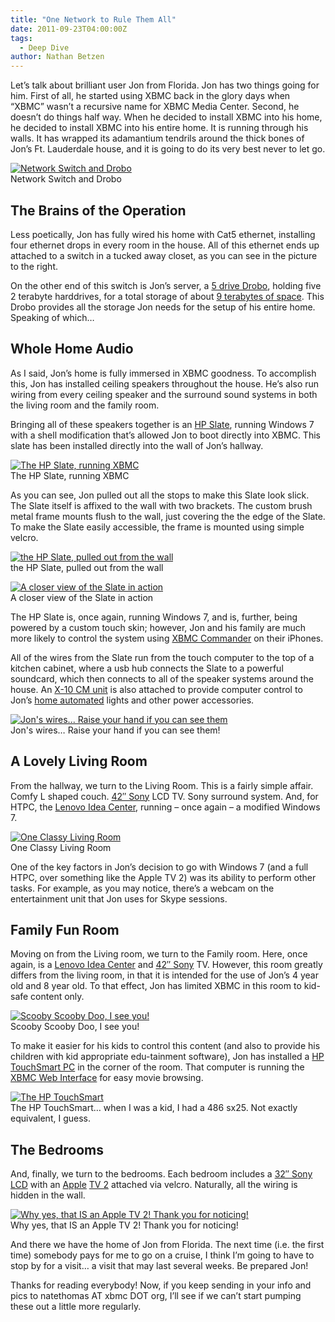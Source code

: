 ```yaml
---
title: "One Network to Rule Them All"
date: 2011-09-23T04:00:00Z
tags:
  - Deep Dive
author: Nathan Betzen
---
```


Let’s talk about brilliant user Jon from Florida. Jon has two things going for him. First of all, he started using XBMC back in the glory days when “XBMC” wasn’t a recursive name for XBMC Media Center. Second, he doesn’t do things half way. When he decided to install XBMC into his home, he decided to install XBMC into his entire home. It is running through his walls. It has wrapped its adamantium tendrils around the thick bones of Jon’s Ft. Lauderdale house, and it is going to do its very best never to let go.

[![Network Switch and Drobo](/images/blog/IMG_9020-300x200.jpeg "Network Switch and Drobo")](/images/blog/IMG_9020.jpeg)  
 Network Switch and Drobo

## The Brains of the Operation

Less poetically, Jon has fully wired his home with Cat5 ethernet, installing four ethernet drops in every room in the house. All of this ethernet ends up attached to a switch in a tucked away closet, as you can see in the picture to the right.

On the other end of this switch is Jon’s server, a [5 drive Drobo](https://www.amazon.com/gp/product/B003GZ828I/ref=as_li_ss_tl?ie=UTF8&tag=thfefi02-20&linkCode=as2&camp=217145&creative=399369&creativeASIN=B003GZ828I "5 Drive Drobo FS"), holding five 2 terabyte harddrives, for a total storage of about [9 terabytes of space](https://www.drobo.com/ "Drobo Calculator and Website"). This Drobo provides all the storage Jon needs for the setup of his entire home. Speaking of which…

## Whole Home Audio

As I said, Jon’s home is fully immersed in XBMC goodness. To accomplish this, Jon has installed ceiling speakers throughout the house. He’s also run wiring from every ceiling speaker and the surround sound systems in both the living room and the family room.

Bringing all of these speakers together is an [HP Slate](https://www.amazon.com/gp/product/B00465QM6Q/ref=as_li_ss_tl?ie=UTF8&tag=thfefi02-20&linkCode=as2&camp=217145&creative=399373&creativeASIN=B00465QM6Q "HP Slate"), running Windows 7 with a shell modification that’s allowed Jon to boot directly into XBMC. This slate has been installed directly into the wall of Jon’s hallway.

[![The HP Slate, running XBMC](/images/blog/IMG_9026-1.jpeg "The HP Slate, running XBMC")](/images/blog/IMG_9026-1.jpeg)  
 The HP Slate, running XBMC

As you can see, Jon pulled out all the stops to make this Slate look slick. The Slate itself is affixed to the wall with two brackets. The custom brush metal frame mounts flush to the wall, just covering the the edge of the Slate. To make the Slate easily accessible, the frame is mounted using simple velcro.

[![the HP Slate, pulled out from the wall](/images/blog/IMG_9028-300x200.jpeg "the HP Slate, pulled out from the wall")](/images/blog/IMG_9028.jpeg)  
 the HP Slate, pulled out from the wall

[![A closer view of the Slate in action](/images/blog/IMG_9024-300x200.jpeg "A closer view of the Slate in action")](/images/blog/IMG_9024.jpeg)  
 A closer view of the Slate in action

The HP Slate is, once again, running Windows 7, and is, further, being powered by a custom touch skin; however, Jon and his family are much more likely to control the system using [XBMC Commander](http://www.xbmc-commander.com/ "XBMC Commander") on their iPhones.

All of the wires from the Slate run from the touch computer to the top of a kitchen cabinet, where a usb hub connects the Slate to a powerful soundcard, which then connects to all of the speaker systems around the house. An [X-10 CM unit](https://www.x10.com/activehomepro/activehome-pro.html "X-10 Computer command module") is also attached to provide computer control to Jon’s [home automated](https://www.amazon.com/s?ie=UTF8&x=0&ref_=nb_sb_noss&y=0&field-keywords=x-10%20home%20automation&url=search-alias%3Daps&_encoding=UTF8&tag=thfefi02-20&linkCode=ur2&camp=1789&creative=390957 "Various Home automated accessories") lights and other power accessories.

[![Jon's wires... Raise your hand if you can see them](/images/blog/IMG_9030-2.jpeg "Jon's wires... Raise your hand if you can see them")](/images/blog/IMG_9030-2.jpeg)  
 Jon's wires… Raise your hand if you can see them!

## A Lovely Living Room

From the hallway, we turn to the Living Room. This is a fairly simple affair. Comfy L shaped couch. [42″ Sony](https://www.amazon.com/gp/product/B004HYG9T6/ref=as_li_ss_tl?ie=UTF8&tag=thfefi02-20&linkCode=as2&camp=217145&creative=399373&creativeASIN=B004HYG9T6 '40" Sony (42" is no longer available for sale)') LCD TV. Sony surround system. And, for HTPC, the [Lenovo Idea Center](https://www.amazon.com/gp/product/B003SCAYIA/ref=as_li_ss_tl?ie=UTF8&tag=thfefi02-20&linkCode=as2&camp=217145&creative=399369&creativeASIN=B003SCAYIA "Lenovo Idea Centre"), running – once again – a modified Windows 7.

[![One Classy Living Room](/images/blog/IMG_9033-1.jpeg "One Classy Living Room")](/images/blog/IMG_9033-1.jpeg)  
 One Classy Living Room

One of the key factors in Jon’s decision to go with Windows 7 (and a full HTPC, over something like the Apple TV 2) was its ability to perform other tasks. For example, as you may notice, there’s a webcam on the entertainment unit that Jon uses for Skype sessions.

## Family Fun Room

Moving on from the Living room, we turn to the Family room. Here, once again, is a [Lenovo Idea Center](https://www.amazon.com/gp/product/B003SCAYIA/ref=as_li_ss_tl?ie=UTF8&tag=thfefi02-20&linkCode=as2&camp=217145&creative=399369&creativeASIN=B003SCAYIA "Lenovo Idea Centre") and [42″ Sony](https://www.amazon.com/gp/product/B004HYG9T6/ref=as_li_ss_tl?ie=UTF8&tag=thfefi02-20&linkCode=as2&camp=217145&creative=399373&creativeASIN=B004HYG9T6 '40" Sony (42" is no longer available for sale)') TV. However, this room greatly differs from the living room, in that it is intended for the use of Jon’s 4 year old and 8 year old. To that effect, Jon has limited XBMC in this room to kid-safe content only.

[![Scooby Scooby Doo, I see you!](/images/blog/IMG_9042-1.jpeg "Scooby Scooby Doo, I see you!")](/images/blog/IMG_9042-1.jpeg)  
 Scooby Scooby Doo, I see you!

To make it easier for his kids to control this content (and also to provide his children with kid appropriate edu-tainment software), Jon has installed a [HP TouchSmart PC](https://www.amazon.com/gp/product/B0045JK8RM/ref=as_li_ss_tl?ie=UTF8&tag=thfefi02-20&linkCode=as2&camp=217145&creative=399369&creativeASIN=B0045JK8RM "The HP TouchSmart") in the corner of the room. That computer is running the [XBMC Web Interface](https://kodi.wiki/view/The_Web_Interface "XBMC Web Interface Wiki") for easy movie browsing.

[![The HP TouchSmart](/images/blog/IMG_9044-8.jpeg "The HP TouchSmart")](/images/blog/IMG_9044-8.jpeg)  
 The HP TouchSmart… when I was a kid, I had a 486 sx25. Not exactly equivalent, I guess.

## The Bedrooms

And, finally, we turn to the bedrooms. Each bedroom includes a [32″ Sony LCD](https://www.amazon.com/gp/product/B004HYG9SW/ref=as_li_ss_tl?ie=UTF8&tag=thfefi02-20&linkCode=as2&camp=217145&creative=399373&creativeASIN=B004HYG9SW "32 Inch Sony") with an [Apple](https://www.apple.com/tv/?mco=MTM3NTM1Nzk "The Apple TV at Apple") [TV 2](https://www.amazon.com/gp/product/B001FA1NK0/ref=as_li_ss_tl?ie=UTF8&tag=thfefi02-20&linkCode=as2&camp=217145&creative=399369&creativeASIN=B001FA1NK0 "The Apple TV - Slightly Cheaper") attached via velcro. Naturally, all the wiring is hidden in the wall.

[![Why yes, that IS an Apple TV 2! Thank you for noticing!](/images/blog/IMG_9040-1.jpeg "Why yes, that IS an Apple TV 2! Thank you for noticing!")](/images/blog/IMG_9040-1.jpeg)  
 Why yes, that IS an Apple TV 2! Thank you for noticing!

And there we have the home of Jon from Florida. The next time (i.e. the first time) somebody pays for me to go on a cruise, I think I’m going to have to stop by for a visit… a visit that may last several weeks. Be prepared Jon!

Thanks for reading everybody! Now, if you keep sending in your info and pics to natethomas AT xbmc DOT org, I’ll see if we can’t start pumping these out a little more regularly.
